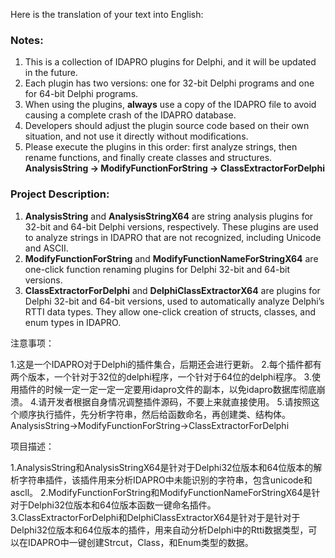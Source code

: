 Here is the translation of your text into English:

### Notes:
1. This is a collection of IDAPRO plugins for Delphi, and it will be updated in the future.
2. Each plugin has two versions: one for 32-bit Delphi programs and one for 64-bit Delphi programs.
3. When using the plugins, **always** use a copy of the IDAPRO file to avoid causing a complete crash of the IDAPRO database.
4. Developers should adjust the plugin source code based on their own situation, and not use it directly without modifications.
5. Please execute the plugins in this order: first analyze strings, then rename functions, and finally create classes and structures.  
   **AnalysisString → ModifyFunctionForString → ClassExtractorForDelphi**

### Project Description:
1. **AnalysisString** and **AnalysisStringX64** are string analysis plugins for 32-bit and 64-bit Delphi versions, respectively. These plugins are used to analyze strings in IDAPRO that are not recognized, including Unicode and ASCII.
2. **ModifyFunctionForString** and **ModifyFunctionNameForStringX64** are one-click function renaming plugins for Delphi 32-bit and 64-bit versions.
3. **ClassExtractorForDelphi** and **DelphiClassExtractorX64** are plugins for Delphi 32-bit and 64-bit versions, used to automatically analyze Delphi’s RTTI data types. They allow one-click creation of structs, classes, and enum types in IDAPRO.

注意事项：

1.这是一个IDAPRO对于Delphi的插件集合，后期还会进行更新。
2.每个插件都有两个版本，一个针对于32位的delphi程序，一个针对于64位的delphi程序。
3.使用插件的时候一定一定一定一定要用idapro文件的副本，以免idapro数据库彻底崩溃。
4.请开发者根据自身情况调整插件源码，不要上来就直接使用。
5.请按照这个顺序执行插件，先分析字符串，然后给函数命名，再创建类、结构体。
AnalysisString->ModifyFunctionForString->ClassExtractorForDelphi

项目描述：

1.AnalysisString和AnalysisStringX64是针对于Delphi32位版本和64位版本的解析字符串插件，该插件用来分析IDAPRO中未能识别的字符串，包含unicode和ascll。
2.ModifyFunctionForString和ModifyFunctionNameForStringX64是针对于Delphi32位版本和64位版本函数一键命名插件。
3.ClassExtractorForDelphi和DelphiClassExtractorX64是针对于是针对于Delphi32位版本和64位版本的插件，用来自动分析Delphi中的Rtti数据类型，可以在IDAPRO中一键创建Strcut，Class，和Enum类型的数据。
